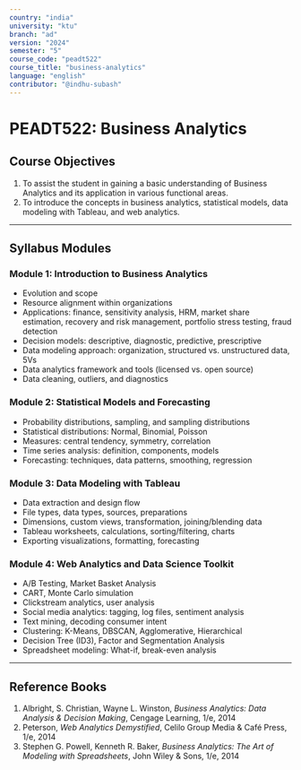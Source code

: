 ```yaml
---
country: "india"
university: "ktu"
branch: "ad"
version: "2024"
semester: "5"
course_code: "peadt522"
course_title: "business-analytics"
language: "english"
contributor: "@indhu-subash"
---
```


# PEADT522: Business Analytics

## Course Objectives

1. To assist the student in gaining a basic understanding of Business Analytics and its application in various functional areas.  
2. To introduce the concepts in business analytics, statistical models, data modeling with Tableau, and web analytics.  

---

## Syllabus Modules

### Module 1: Introduction to Business Analytics
- Evolution and scope  
- Resource alignment within organizations  
- Applications: finance, sensitivity analysis, HRM, market share estimation, recovery and risk management, portfolio stress testing, fraud detection  
- Decision models: descriptive, diagnostic, predictive, prescriptive  
- Data modeling approach: organization, structured vs. unstructured data, 5Vs  
- Data analytics framework and tools (licensed vs. open source)  
- Data cleaning, outliers, and diagnostics  

### Module 2: Statistical Models and Forecasting
- Probability distributions, sampling, and sampling distributions  
- Statistical distributions: Normal, Binomial, Poisson  
- Measures: central tendency, symmetry, correlation  
- Time series analysis: definition, components, models  
- Forecasting: techniques, data patterns, smoothing, regression  

### Module 3: Data Modeling with Tableau
- Data extraction and design flow  
- File types, data types, sources, preparations  
- Dimensions, custom views, transformation, joining/blending data  
- Tableau worksheets, calculations, sorting/filtering, charts  
- Exporting visualizations, formatting, forecasting  

### Module 4: Web Analytics and Data Science Toolkit
- A/B Testing, Market Basket Analysis  
- CART, Monte Carlo simulation  
- Clickstream analytics, user analysis  
- Social media analytics: tagging, log files, sentiment analysis  
- Text mining, decoding consumer intent  
- Clustering: K-Means, DBSCAN, Agglomerative, Hierarchical  
- Decision Tree (ID3), Factor and Segmentation Analysis  
- Spreadsheet modeling: What-if, break-even analysis  

---

## Reference Books

1. Albright, S. Christian, Wayne L. Winston, *Business Analytics: Data Analysis & Decision Making*, Cengage Learning, 1/e, 2014  
2. Peterson, *Web Analytics Demystified*, Celilo Group Media & Café Press, 1/e, 2014  
3. Stephen G. Powell, Kenneth R. Baker, *Business Analytics: The Art of Modeling with Spreadsheets*, John Wiley & Sons, 1/e, 2014  
